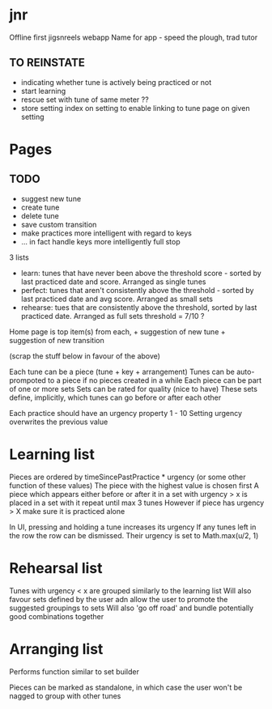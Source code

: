 # jnr
Offline first jigsnreels webapp
Name for app - speed the plough, trad tutor

## TO REINSTATE
- indicating whether tune is actively being practiced or not
- start learning
- rescue set with tune of same meter ??
- store setting index on setting to enable linking to tune page on given setting

# Pages

## TODO
- suggest new tune
- create tune
- delete tune
- save custom transition
- make practices more intelligent with regard to keys
- ... in fact handle keys more intelligently full stop

3 lists

- learn: tunes that have never been above the threshold score - sorted by last practiced date and score. Arranged as single tunes
- perfect: tunes that aren't consistently above the threshold - sorted by last practiced date and avg score. Arranged as small sets
- rehearse: tues that are consistently above the threshold, sorted by last practiced date. Arranged as full sets
threshold = 7/10 ?

Home page is top item(s) from each, + suggestion of new tune + suggestion of new transition



(scrap the stuff below in favour of the above)

Each tune can be a piece (tune + key + arrangement)
Tunes can be auto-prompoted to a piece if no pieces created in a while
Each piece can be part of one or more sets
Sets can be rated for quality (nice to have)
These sets define, implicitly, which tunes can go before or after each other

Each practice should have an urgency property 1 - 10
Setting urgency overwrites the previous value



# Learning list
Pieces are ordered by timeSincePastPractice * urgency (or some other function of these values)
The piece with the highest value is chosen first
A piece which appears either before or after it in a set with urgency > x is placed in a set with it
repeat until max 3 tunes
However if piece has urgency > X make sure it is practiced alone

In UI, pressing and holding a tune increases its urgency
If any tunes left in the row the row can be dismissed. Their urgency is set to Math.max(u/2, 1)

# Rehearsal list
Tunes with urgency < x are grouped similarly to the learning list
Will also favour sets defined by the user adn allow the user to promote the suggested groupings to sets
Will also 'go off road' and bundle potentially good combinations together

# Arranging list
Performs function similar to set builder

Pieces can be marked as standalone, in which case the user won't be nagged to group with other tunes


